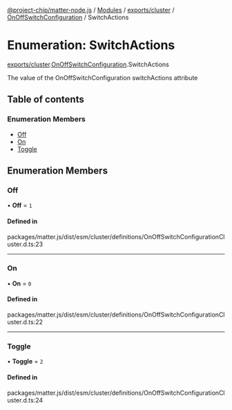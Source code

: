[@project-chip/matter-node.js](../README.md) / [Modules](../modules.md) / [exports/cluster](../modules/exports_cluster.md) / [OnOffSwitchConfiguration](../modules/exports_cluster.OnOffSwitchConfiguration.md) / SwitchActions

# Enumeration: SwitchActions

[exports/cluster](../modules/exports_cluster.md).[OnOffSwitchConfiguration](../modules/exports_cluster.OnOffSwitchConfiguration.md).SwitchActions

The value of the OnOffSwitchConfiguration switchActions attribute

## Table of contents

### Enumeration Members

- [Off](exports_cluster.OnOffSwitchConfiguration.SwitchActions.md#off)
- [On](exports_cluster.OnOffSwitchConfiguration.SwitchActions.md#on)
- [Toggle](exports_cluster.OnOffSwitchConfiguration.SwitchActions.md#toggle)

## Enumeration Members

### Off

• **Off** = ``1``

#### Defined in

packages/matter.js/dist/esm/cluster/definitions/OnOffSwitchConfigurationCluster.d.ts:23

___

### On

• **On** = ``0``

#### Defined in

packages/matter.js/dist/esm/cluster/definitions/OnOffSwitchConfigurationCluster.d.ts:22

___

### Toggle

• **Toggle** = ``2``

#### Defined in

packages/matter.js/dist/esm/cluster/definitions/OnOffSwitchConfigurationCluster.d.ts:24
